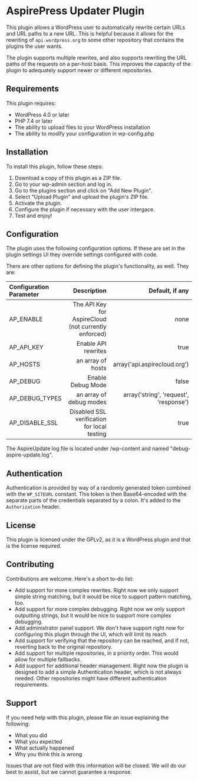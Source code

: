 # AspirePress Updater Plugin

This plugin allows a WordPress user to automatically rewrite certain URLs and URL paths to a new URL. This is
helpful because it allows for the rewriting of `api.wordpress.org` to some other repository that contains the plugins
the user wants.

The plugin supports multiple rewrites, and also supports rewriting the URL paths of the requests on a per-host basis.
This improves the capacity of the plugin to adequately support newer or different repositories.

## Requirements

This plugin requires:

* WordPress 4.0 or later
* PHP 7.4 or later
* The ability to upload files to your WordPress installation
* The ability to modify your configuration in wp-config.php

## Installation

To install this plugin, follow these steps:

1. Download a copy of this plugin as a ZIP file.
2. Go to your wp-admin section and log in.
3. Go to the plugins section and click on "Add New Plugin".
4. Select "Upload Plugin" and upload the plugin's ZIP file.
5. Activate the plugin.
6. Configure the plugin if necessary with the user intergace.
7. Test and enjoy!

## Configuration

The plugin uses the following configuration options. If these are set in the plugin settings UI they override settings configured with code. 

There are other options for defining the plugin's functionality, as well. They are:


| Configuration Parameter |                                          Description |                        Default, if any |
| :---------------------- | ---------------------------------------------------: | -------------------------------------: |
| AP_ENABLE               | The API Key for AspireCloud (not currently enforced) |                                   none |
| AP_API_KEY              |                                  Enable API rewrites |                                   true |
| AP_HOSTS                |                                    an array of hosts |           array('api.aspirecloud.org') |
| AP_DEBUG                |                                    Enable Debug Mode |                                  false |
| AP_DEBUG_TYPES          |                              an array of debug modes | array('string', 'request', 'response') |
| AP_DISABLE_SSL          |          Disabled SSL verification for local testing |                                   true |

The AspireUpdate log file is located under /wp-content and named "debug-aspire-update.log".


## Authentication

Authentication is provided by way of a randomly generated token combined with the `WP_SITEURL` constant. This token is
then Base64-encoded with the separate parts of the credentials separated by a colon. It's added to the `Authorization`
header.


## License

This plugin is licensed under the GPLv2, as it is a WordPress plugin and that is the license required.

## Contributing

Contributions are welcome. Here's a short to-do list:

* Add support for more complex rewrites. Right now we only support simple string matching, but it would be nice to support pattern matching, too.
* Add support for more complex debugging. Right now we only support outputting strings, but it would be nice to support more complex debugging.
* Add administrator panel support. We don't have support right now for configuring this plugin through the UI, which will limit its reach.
* Add support for verifying that the repository can be reached, and if not, reverting back to the original repository.
* Add support for multiple repositories, in a priority order. This would allow for multiple fallbacks.
* Add support for additional header management. Right now the plugin is designed to add a simple Authentication header, which is not always needed. Other repositories might have different authentication requirements.

## Support

If you need help with this plugin, please file an issue explaining the following:

* What you did
* What you expected
* What actually happened
* Why you think this is wrong

Issues that are not filed with this information will be closed. We will do our best to assist, but we cannot guarantee a response.
